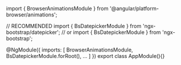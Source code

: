 import { BrowserAnimationsModule } from '@angular/platform-browser/animations';

// RECOMMENDED
import { BsDatepickerModule } from 'ngx-bootstrap/datepicker';
// or
import { BsDatepickerModule } from 'ngx-bootstrap';

@NgModule({
  imports: [
    BrowserAnimationsModule,
    BsDatepickerModule.forRoot(),
    ...
  ]
})
export class AppModule(){}
